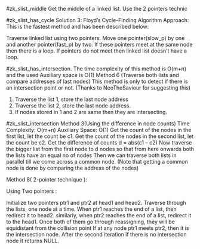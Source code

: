 #zk_slist_middle
Get the middle of a linked list. Use the 2 pointers technic

#zk_slist_has_cycle
Solution 3: Floyd’s Cycle-Finding Algorithm
Approach: This is the fastest method and has been described below:

Traverse linked list using two pointers.
Move one pointer(slow_p) by one and another pointer(fast_p) by two.
If these pointers meet at the same node then there is a loop. If pointers do not meet then linked list doesn’t have a loop.


#zk_slist_has_intersection.
The time complexity of this method is O(m+n) and the used Auxiliary space is O(1)
Method 6 (Traverse both lists and compare addresses of last nodes) This method is only to detect if there is an intersection point or not. (Thanks to NeoTheSaviour for suggesting this)
1) Traverse the list 1, store the last node address
2) Traverse the list 2, store the last node address.
3) If nodes stored in 1 and 2 are same then they are intersecting.

#zk_slist_intersection
Method 3(Using the difference in node counts)
Time Complexity: O(m+n)
Auxiliary Space: O(1)
Get the count of the nodes in the first list, let the count be c1.
Get the count of the nodes in the second list, let the count be c2.
Get the difference of counts d = abs(c1 – c2)
Now traverse the bigger list from the first node to d nodes so that from here onwards both the lists have an equal no of nodes
Then we can traverse both lists in parallel till we come across a common node. (Note that getting a common node is done by comparing the address of the nodes)

Method 8( 2-pointer technique ):

Using Two pointers :

Initialize two pointers ptr1 and ptr2  at head1 and  head2.
Traverse through the lists, one node at a time.
When ptr1 reaches the end of a list, then redirect it to head2.
similarly, when ptr2 reaches the end of a list, redirect it to the head1.
Once both of them go through reassigning, they will be equidistant from
 the collision point
If at any node ptr1 meets ptr2, then it is the intersection node.
After the second iteration if there is no intersection node it returns NULL.
